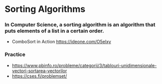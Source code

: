 # Sorting Algorithms

### In Computer Science, a sorting algorithm is an algorithm that puts elements of a list in a certain order.

* ComboSort in Action https://ideone.com/O5elxy

### Practice

* https://www.pbinfo.ro/probleme/categorii/3/tablouri-unidimensionale-vectori-sortarea-vectorilor
* https://cses.fi/problemset/
